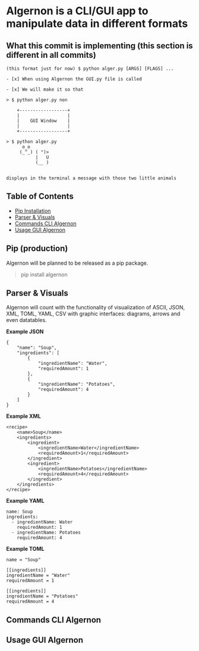# Algernon is a CLI/GUI app to manipulate data in different formats

## What this commit is implementing (this section is different in **all** commits)

    (this format just for now) $ python alger.py [ARGS] [FLAGS] ...

    - [x] When using Algernon the GUI.py file is called

    - [x] We will make it so that 

    > $ python alger.py non 

        +------------------+
        |                  |                    
        |    GUI Window    |
        |                  |
        +------------------+ 

    > $ python alger.py 
          o_o
         (_^_) ( °)>   
               |   U
               (__ )    


    displays in the terminal a message with those two little animals


## Table of Contents
  
  - [Pip Installation](#pip)
  - [Parser & Visuals](#parser-&-visuals)
  - [Commands CLI Algernon](#cli-commands)
  - [Usage GUI Algernon](#gui-usage)

<!-- 
## Mascot 
 
     -->
## Pip (production)

Algernon will be planned to be released as a pip package.

> pip install algernon

## Parser & Visuals

Algernon will count with the functionality of visualization of ASCII, JSON, XML, TOML, YAML, CSV with graphic interfaces: diagrams, arrows and even datatables.

**Example JSON**

    {
        "name": "Soup",
        "ingredients": [
            {
                "ingredientName": "Water",
                "requiredAmount": 1
            },
            {
                "ingredientName": "Potatoes",
                "requiredAmount": 4
            }
        ]
    }

**Example XML**

    <recipe>
        <name>Soup</name>
        <ingredients>
            <ingredient>
                <ingredientName>Water</ingredientName>
                <requiredAmount>1</requiredAmount>
            </ingredient>
            <ingredient>
                <ingredientName>Potatoes</ingredientName>
                <requiredAmount>4</requiredAmount>
            </ingredient>
        </ingredients>
    </recipe>

**Example YAML**

    name: Soup
    ingredients:
      - ingredientName: Water
        requiredAmount: 1
      - ingredientName: Potatoes
        requiredAmount: 4


**Example TOML**

    name = "Soup"

    [[ingredients]]
    ingredientName = "Water"
    requiredAmount = 1

    [[ingredients]]
    ingredientName = "Potatoes"
    requiredAmount = 4


## Commands CLI Algernon

## Usage GUI Algernon

<!-- From here on this is just ideas 

## Data Manipulation

- [visidata](https://github.com/saulpw/visidata) - Spreadsheet multitool for data discovery and arrangement.

### Processors

- [jq](https://github.com/stedolan/jq) - JSON processor.
- [yq](https://github.com/kislyuk/yq) - YAML processor.
- [dasel](https://github.com/tomwright/dasel) - JSON/YAML/TOML/XML processor (like jq/yq).
- [yaml-cli](https://github.com/pandastrike/yaml-cli) - Query/update YAML.
- [ramda-cli](https://github.com/raine/ramda-cli) - Process data with functional pipelines.
- [xq](https://github.com/sibprogrammer/xq) - XML and HTML beautifier and content extractor.

### JSON

- [jp](https://github.com/therealklanni/jp) - JSON parser.
- [fx](https://github.com/antonmedv/fx) - Command-line JSON viewer.
- [vj](https://github.com/busyloop/vj) - Makes JSON human readable.
- [underscore-cli](https://github.com/ddopson/underscore-cli) - Utility-belt for hacking JSON and Javascript.
- [strip-json-comments-cli](https://github.com/sindresorhus/strip-json-comments-cli) - Strip comments from JSON.
- [GROQ](https://github.com/sanity-io/groq-cli) – JSON processor with queries and projections.
- [gron](https://github.com/tomnomnom/gron) - Make JSON greppable.

### YAML

- [dyff](https://github.com/homeport/dyff) - YAML diff tool.

### Columns

- [parse-columns-cli](https://github.com/sindresorhus/parse-columns-cli) - Parse text columns to JSON.
- [q](http://harelba.github.io/q/) - Execution of SQL-like queries on CSV/TSV/tabular text file.

### Text

- [figlet](http://www.figlet.org/) - Creates large text out of ASCII characters.
- [stegcloak](https://github.com/kurolabs/stegcloak) - Hide secrets with invisible characters in plain text securely.

-->
